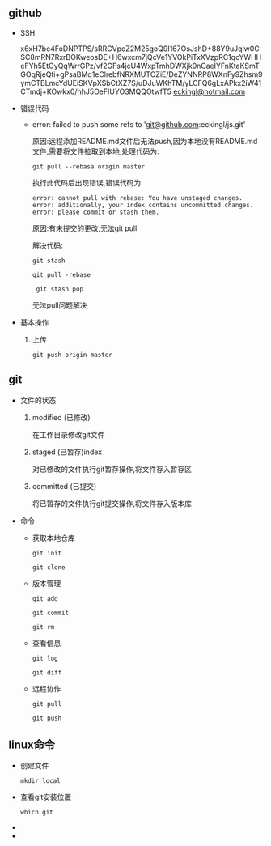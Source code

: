 ## github

+ SSH

  x6xH7bc4FoDNPTPS/sRRCVpoZ2M25goQ9I167OsJshD+88Y9uJqlw0CSC8mRN7RxrBOKweosDE+H6wxcm7jQcVe1YVOkPiTxXVzpRC1qoYWHHeFYh5EtOyQqWrrGPz/vf2GFs4jcU4WxpTmhDWXjk0nCaelYFnKtaKSmTGOqRjeQti+gPsaBMq1eClrebfNRXMUTOZiE/DeZYNNRP8WXnFy9Zhsm9ymCTBLmcYdUEiSKVpXSbCtXZ7S/uDJuWKhTM/yLCFQ6gLxAPkx2iW41CTmdj+KOwkx0/hhJ5OeFIUYO3MQQOtwfT5 eckingl@hotmail.com
  
+ 错误代码

  + error: failed to push some refs to 'git@github.com:eckingl/js.git'
  
    原因:远程添加README.md文件后无法push,因为本地没有README.md文件,需要将文件拉取到本地,处理代码为:
  
    `git pull --rebasa origin master`
  
    执行此代码后出现错误,错误代码为:
  
    `error: cannot pull with rebase: You have unstaged changes. error: additionally, your index contains uncommitted changes. error: please commit or stash them.`
  
    原因:有未提交的更改,无法git pull
  
    解决代码:
  
    `git stash`
  
    `git pull -rebase`
  
    ` git stash pop`
  
    无法pull问题解决
  
+ 基本操作

  1. 上传

     `git push origin master`

     



## git

+ 文件的状态

  1. modified (已修改)

     在工作目录修改git文件

  2. staged (已暂存)index

      对已修改的文件执行git暂存操作,将文件存入暂存区

  3. committed (已提交)

      将已暂存的文件执行git提交操作,将文件存入版本库 

+ 命令

  + 获取本地仓库

     `git init`
  
     `git clone`
    
  + 版本管理
  
    `git add `
  
    `git commit`
  
    `git rm`
  
  + 查看信息
  
     `git log`
  
     `git diff`
  
  + 远程协作
  
     `git pull`
  
     `git push`
  
  
  
  
  
  
  
  
  
  

## linux命令

+ 创建文件

  `mkdir local`

+ 查看git安装位置

  `which git`

+ 

+ 



